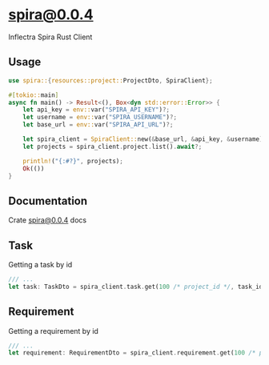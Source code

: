 # spira@0.0.4

Inflectra Spira Rust Client

## Usage

```rust
use spira::{resources::project::ProjectDto, SpiraClient};

#[tokio::main]
async fn main() -> Result<(), Box<dyn std::error::Error>> {
    let api_key = env::var("SPIRA_API_KEY")?;
    let username = env::var("SPIRA_USERNAME")?;
    let base_url = env::var("SPIRA_API_URL")?;

    let spira_client = SpiraClient::new(&base_url, &api_key, &username)?;
    let projects = spira_client.project.list().await?;

    println!("{:#?}", projects);
    Ok(())
}
```

## Documentation

Crate [spira@0.0.4](https://docs.rs/spira/0.0.4/spira/) docs

## Task

Getting a task by id

```rust
/// ...
let task: TaskDto = spira_client.task.get(100 /* project_id */, task_id /* task_id */).await?;
```

## Requirement

Getting a requirement by id

```rust
/// ...
let requirement: RequirementDto = spira_client.requirement.get(100 /* project_id */, 1500 /* requirement_id */).await?;
```
